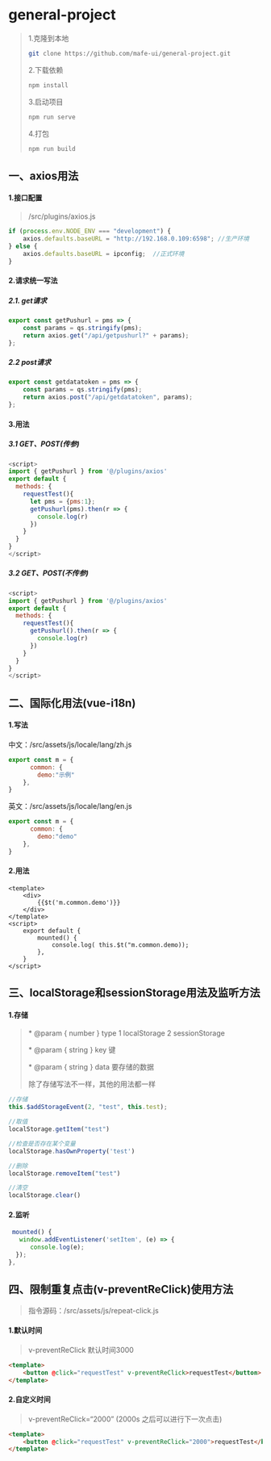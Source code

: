 # general-project

> 1.克隆到本地
>
> ````bash
> git clone https://github.com/mafe-ui/general-project.git
> ````
>
> 2.下载依赖
>
> ````bash
> npm install
> ````
>
> 3.启动项目
>
> ````bash
> npm run serve
> ````
>
> 4.打包
>
> ````bash
> npm run build
> ````

## 一、axios用法

#### 1.接口配置

> /src/plugins/axios.js

````js
if (process.env.NODE_ENV === "development") {
    axios.defaults.baseURL = "http://192.168.0.109:6598"; //生产环境    
} else {
    axios.defaults.baseURL = ipconfig;	//正式环境
}
````

#### 2.请求统一写法

##### 2.1. get请求

````js
export const getPushurl = pms => {
    const params = qs.stringify(pms);
    return axios.get("/api/getpushurl?" + params);
};
````

##### 2.2 post请求

````js
export const getdatatoken = pms => {
    const params = qs.stringify(pms);
    return axios.post("/api/getdatatoken", params);
};
````

#### 3.用法

##### 3.1 GET、POST(传参)

````js
<script>
import { getPushurl } from '@/plugins/axios'
export default {
  methods: {
    requestTest(){
      let pms = {pms:1};
      getPushurl(pms).then(r => {
        console.log(r)
      })
    }
  }
}
</script>
````

##### 3.2 GET、POST(不传参)

````js
<script>
import { getPushurl } from '@/plugins/axios'
export default {
  methods: {
    requestTest(){
      getPushurl().then(r => {
        console.log(r)
      })
    }
  }
}
</script>
````

## 二、国际化用法(vue-i18n)

#### 1.写法

中文：/src/assets/js/locale/lang/zh.js

````js
export const m = {
	  common: {
        demo:"示例"
    },
}
````

英文：/src/assets/js/locale/lang/en.js

````js
export const m = {
	  common: {
        demo:"demo"
    },
}
````

#### 2.用法

````vue
<template>
    <div>
        {{$t('m.common.demo')}}
    </div>
</template>
<script>
    export default {
        mounted() {
            console.log( this.$t("m.common.demo));
        },
    }
</script>
````

## 三、localStorage和sessionStorage用法及监听方法

#### 1.存储

>  \* @param { number } type 1 localStorage 2 sessionStorage
>
>  \* @param { string }     key 键
>
>  \* @param { string }     data 要存储的数据
>
> 除了存储写法不一样，其他的用法都一样

````js
//存储
this.$addStorageEvent(2, "test", this.test);

//取值
localStorage.getItem("test")

//检查是否存在某个变量
localStorage.hasOwnProperty('test')

//删除
localStorage.removeItem("test")

//清空
localStorage.clear()
````

#### 2.监听

````js
 mounted() {
   window.addEventListener('setItem', (e) => {
      console.log(e);
  });
},
````

## 四、限制重复点击(v-preventReClick)使用方法

> 指令源码：/src/assets/js/repeat-click.js

#### 1.默认时间

> v-preventReClick 默认时间3000

````html
<template>
    <button @click="requestTest" v-preventReClick>requestTest</button>
</template>
````

#### 2.自定义时间

> v-preventReClick=“2000” (2000s 之后可以进行下一次点击)

````html
<template>
    <button @click="requestTest" v-preventReClick="2000">requestTest</button>
</template>
````

